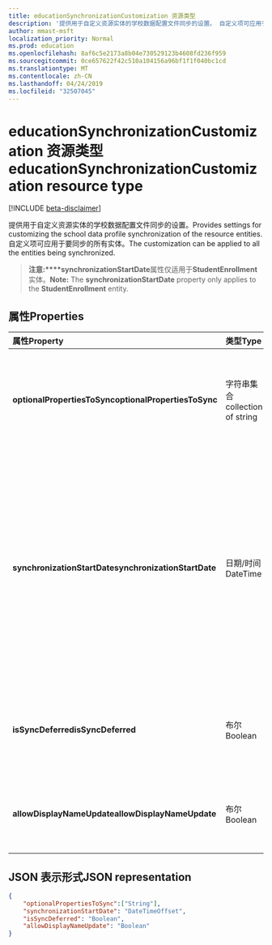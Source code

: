 ```yaml
---
title: educationSynchronizationCustomization 资源类型
description: '提供用于自定义资源实体的学校数据配置文件同步的设置。 自定义项可应用于要同步的所有实体。 '
author: mmast-msft
localization_priority: Normal
ms.prod: education
ms.openlocfilehash: 8af6c5e2173a8b04e730529123b4608fd236f959
ms.sourcegitcommit: 0ce657622f42c510a104156a96bf1f1f040bc1cd
ms.translationtype: MT
ms.contentlocale: zh-CN
ms.lasthandoff: 04/24/2019
ms.locfileid: "32507045"
---
```

# <a name="educationsynchronizationcustomization-resource-type"></a><span data-ttu-id="4ed7f-104">educationSynchronizationCustomization 资源类型</span><span class="sxs-lookup"><span data-stu-id="4ed7f-104">educationSynchronizationCustomization resource type</span></span>

[!INCLUDE [beta-disclaimer](../../includes/beta-disclaimer.md)]

<span data-ttu-id="4ed7f-105">提供用于自定义资源实体的学校数据配置文件同步的设置。</span><span class="sxs-lookup"><span data-stu-id="4ed7f-105">Provides settings for customizing the school data profile synchronization of the resource entities.</span></span> <span data-ttu-id="4ed7f-106">自定义项可应用于要同步的所有实体。</span><span class="sxs-lookup"><span data-stu-id="4ed7f-106">The customization can be applied to all the entities being synchronized.</span></span> 

><span data-ttu-id="4ed7f-107">**注意:\*\*\*\*synchronizationStartDate**属性仅适用于**StudentEnrollment**实体。</span><span class="sxs-lookup"><span data-stu-id="4ed7f-107">**Note:** The **synchronizationStartDate** property only applies to the **StudentEnrollment** entity.</span></span>

## <a name="properties"></a><span data-ttu-id="4ed7f-108">属性</span><span class="sxs-lookup"><span data-stu-id="4ed7f-108">Properties</span></span>

| <span data-ttu-id="4ed7f-109">属性</span><span class="sxs-lookup"><span data-stu-id="4ed7f-109">Property</span></span> | <span data-ttu-id="4ed7f-110">类型</span><span class="sxs-lookup"><span data-stu-id="4ed7f-110">Type</span></span> | <span data-ttu-id="4ed7f-111">说明</span><span class="sxs-lookup"><span data-stu-id="4ed7f-111">Description</span></span> |
|:-|:-|:-|
| <span data-ttu-id="4ed7f-112">**optionalPropertiesToSync**</span><span class="sxs-lookup"><span data-stu-id="4ed7f-112">**optionalPropertiesToSync**</span></span> | <span data-ttu-id="4ed7f-113">字符串集合</span><span class="sxs-lookup"><span data-stu-id="4ed7f-113">collection of string</span></span> |  <span data-ttu-id="4ed7f-114">要同步的属性名称的集合。如果设置为 null, 则将同步所有属性。</span><span class="sxs-lookup"><span data-stu-id="4ed7f-114">The collection of property names to sync. If set to null, all properties will be synchronized.</span></span>       |
| <span data-ttu-id="4ed7f-115">**synchronizationStartDate**</span><span class="sxs-lookup"><span data-stu-id="4ed7f-115">**synchronizationStartDate**</span></span> | <span data-ttu-id="4ed7f-116">日期/时间</span><span class="sxs-lookup"><span data-stu-id="4ed7f-116">DateTime</span></span> |  <span data-ttu-id="4ed7f-117">同步应开始的日期。</span><span class="sxs-lookup"><span data-stu-id="4ed7f-117">The date that the synchronization should start.</span></span> <span data-ttu-id="4ed7f-118">此值应设置为将来日期。</span><span class="sxs-lookup"><span data-stu-id="4ed7f-118">This value should be set to a future date.</span></span> <span data-ttu-id="4ed7f-119">如果设置为 null, 则在配置文件设置完成时将同步资源。</span><span class="sxs-lookup"><span data-stu-id="4ed7f-119">If set to null, the resource will be synchronized when the profile setup completes.</span></span> <span data-ttu-id="4ed7f-120">**注意:** 这仅适用于**StudentEnrollment**属性。</span><span class="sxs-lookup"><span data-stu-id="4ed7f-120">**Note:** This only applies to the **StudentEnrollment** property.</span></span>      |
|<span data-ttu-id="4ed7f-121">**isSyncDeferred**</span><span class="sxs-lookup"><span data-stu-id="4ed7f-121">**isSyncDeferred**</span></span> |<span data-ttu-id="4ed7f-122">布尔</span><span class="sxs-lookup"><span data-stu-id="4ed7f-122">Boolean</span></span> | <span data-ttu-id="4ed7f-123">指示是否将父实体的同步延迟到更高的日期。</span><span class="sxs-lookup"><span data-stu-id="4ed7f-123">Indicates whether synchronization of the parent entity is deferred to a later date.</span></span> |
| <span data-ttu-id="4ed7f-124">**allowDisplayNameUpdate**</span><span class="sxs-lookup"><span data-stu-id="4ed7f-124">**allowDisplayNameUpdate**</span></span> | <span data-ttu-id="4ed7f-125">布尔</span><span class="sxs-lookup"><span data-stu-id="4ed7f-125">Boolean</span></span> |  <span data-ttu-id="4ed7f-126">指示是否可由同步覆盖资源的显示名称。</span><span class="sxs-lookup"><span data-stu-id="4ed7f-126">Indicates whether the display name of the resource can be overwritten by the sync.</span></span>         |


## <a name="json-representation"></a><span data-ttu-id="4ed7f-127">JSON 表示形式</span><span class="sxs-lookup"><span data-stu-id="4ed7f-127">JSON representation</span></span>
<!-- {
  "blockType": "resource",
  "optionalProperties": [

  ],
  "@odata.type": "microsoft.graph.educationSynchronizationCustomization"
}-->

```json
{  
    "optionalPropertiesToSync":["String"],
    "synchronizationStartDate": "DateTimeOffset",
    "isSyncDeferred": "Boolean",
    "allowDisplayNameUpdate": "Boolean"
}
```
<!--
{
  "type": "#page.annotation",
  "suppressions": [
    "Error: /api-reference/beta/resources/educationsynchronizationcustomization.md:\r\n      Exception processing links.\r\n    System.ArgumentException: Link Definition was null. Link text: !INCLUDE [beta-disclaimer](../../includes/beta-disclaimer.md)\r\n      at ApiDoctor.Validation.DocFile.get_LinkDestinations()\r\n      at ApiDoctor.Validation.DocSet.ValidateLinks(Boolean includeWarnings, String[] relativePathForFiles, IssueLogger issues, Boolean requireFilenameCaseMatch, Boolean printOrphanedFiles)"
  ]
}
-->
